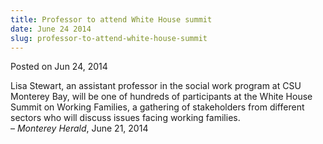 ```yaml
---
title: Professor to attend White House summit
date: June 24 2014
slug: professor-to-attend-white-house-summit
---
```


 



<span class="date">Posted on Jun 24, 2014    </span>
<p>Lisa Stewart, an assistant professor in the social work program
at CSU Monterey Bay, will be one of hundreds of participants at the
White House Summit on Working Families, a gathering of stakeholders
from different sectors who will discuss issues facing working
families.<br>
&#x2013; <em>Monterey Herald</em>, June 21, 2014</br></p>





```
